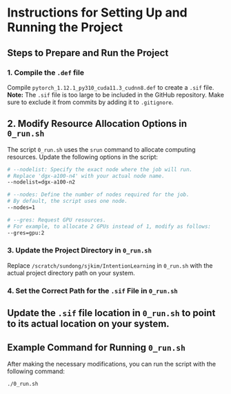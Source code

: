 # Instructions for Setting Up and Running the Project

## Steps to Prepare and Run the Project

### 1. **Compile the `.def` file**  
   Compile `pytorch_1.12.1_py310_cuda11.3_cudnn8.def` to create a `.sif` file.  
   **Note:** The `.sif` file is too large to be included in the GitHub repository. Make sure to exclude it from commits by adding it to `.gitignore`.

## 2. Modify Resource Allocation Options in `0_run.sh`

The script `0_run.sh` uses the `srun` command to allocate computing resources. Update the following options in the script:

```bash
# --nodelist: Specify the exact node where the job will run.
# Replace 'dgx-a100-n4' with your actual node name.
--nodelist=dgx-a100-n2

# --nodes: Define the number of nodes required for the job.
# By default, the script uses one node.
--nodes=1

# --gres: Request GPU resources.
# For example, to allocate 2 GPUs instead of 1, modify as follows:
--gres=gpu:2
```

### 3. **Update the Project Directory in `0_run.sh`**  
   Replace `/scratch/sundong/sjkim/IntentionLearning` in `0_run.sh` with the actual project directory path on your system.

### 4. **Set the Correct Path for the `.sif` File in `0_run.sh`**  
   Update the `.sif` file location in `0_run.sh` to point to its actual location on your system.
---

## Example Command for Running `0_run.sh`

After making the necessary modifications, you can run the script with the following command:

```bash
./0_run.sh
```